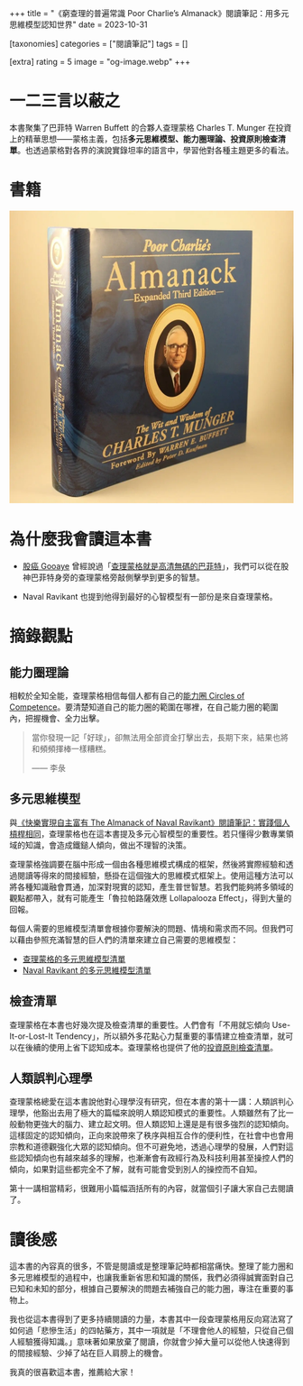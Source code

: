 +++
title = "《窮查理的普遍常識 Poor Charlie’s Almanack》閱讀筆記：用多元思維模型認知世界"
date = 2023-10-31

[taxonomies]
categories = ["閱讀筆記"]
tags = []

[extra]
rating = 5
image = "og-image.webp"
+++

一二三言以蔽之
=======

本書聚集了巴菲特 Warren Buffett 的合夥人查理蒙格 Charles T. Munger 在投資上的精華思想——蒙格主義，包括**多元思維模型、能力圈理論、投資原則檢查清單**。也透過蒙格對各界的演說實錄坦率的語言中，學習他對各種主題更多的看法。

書籍
==

[![](book.webp)](https://www.goodreads.com/book/show/944652.Poor_Charlie_s_Almanack?from_search=true&from_srp=true&qid=pMsRFiEhCv&rank=1)

為什麼我會讀這本書
=========

-   [股癌 Gooaye](https://www.facebook.com/Gooaye?__cft__[0]=AZWv3Uo4G-NIcSm63SA9oupptgTJwC2LJEjYBX0Q2q0gethlOAqMzLF8o26A08XwO--_Ugn_yLf_2FeLQLz7iaqekJq_ZmlzfZXpyxUUl878_zAmsIwwZiIE0pQBGbpGHHA&__tn__=-UC%2CP-R) 曾經說過「[查理蒙格就是高清無碼的巴菲特](https://www.facebook.com/Gooaye/posts/1112933285797237)」，我們可以從在股神巴菲特身旁的查理蒙格旁敲側擊學到更多的智慧。

-   Naval Ravikant 也提到他得到最好的心智模型有一部份是來自查理蒙格。

摘錄觀點
====

能力圈理論
-----

相較於全知全能，查理蒙格相信每個人都有自己的[能力圈 Circles of Competence](@/wisdom/methods/circles-of-competence/index.md)。要清楚知道自己的能力圈的範圍在哪裡，在自己能力圈的範圍內，把握機會、全力出擊。

> 當你發現一記「好球」，卻無法用全部資金打擊出去，長期下來，結果也將和頻頻揮棒一樣糟糕。
>
> —— 李彔

多元思維模型
------

與[《快樂實現自主富有 The Almanack of Naval Ravikant》閱讀筆記：實踐個人槓桿相同](@/reading-notes/the-almanack-of-naval-ravikant/index.md)，查理蒙格也在這本書提及多元心智模型的重要性。若只懂得少數專業領域的知識，會造成鐵鎚人傾向，做出不理智的決策。

查理蒙格強調要在腦中形成一個由各種思維模式構成的框架，然後將實際經驗和透過閱讀等得來的間接經驗，懸掛在這個強大的思維模式框架上。使用這種方法可以將各種知識融會貫通，加深對現實的認知，產生普世智慧。若我們能夠將多領域的觀點都帶入，就有可能產生「魯拉帕路薩效應 Lollapalooza Effect」，得到大量的回報。

每個人需要的思維模型清單會根據你要解決的問題、情境和需求而不同。但我們可以藉由參照充滿智慧的巨人們的清單來建立自己需要的思維模型：
-   [查理蒙格的多元思維模型清單](@/wisdom/lists/charles-munger-a-latticework-of-mental-models.md)
-   [Naval Ravikant 的多元思維模型清單](@/wisdom/lists/naval-ravikant-a-latticework-of-mental-models.md)

檢查清單
----

查理蒙格在本書也好幾次提及檢查清單的重要性。人們會有「不用就忘傾向 Use-It-or-Lost-It Tendency」，所以額外多花點心力幫重要的事情建立檢查清單，就可以在後續的使用上省下認知成本。查理蒙格也提供了他的[投資原則檢查清單](@/wisdom/lists/charles-munger-investing-principle-checklist.md)。

人類誤判心理學
-------

查理蒙格總愛在這本書說他對心理學沒有研究，但在本書的第十一講：人類誤判心理學，他豁出去用了極大的篇幅來說明人類認知模式的重要性。人類雖然有了比一般動物更強大的腦力、建立起文明。但人類認知上還是是有很多強烈的認知傾向。這樣固定的認知傾向，正向來說帶來了秩序與相互合作的便利性，在社會中也會用宗教和道德觀強化大眾的認知傾向。但不可避免地，透過心理學的發展，人們對這些認知傾向也有越來越多的理解，也漸漸會有政經行為及科技利用甚至操控人們的傾向，如果對這些都完全不了解，就有可能會受到別人的操控而不自知。

第十一講相當精彩，很難用小篇幅涵括所有的內容，就當個引子讓大家自己去閱讀了。

讀後感
===

這本書的內容真的很多，不管是閱讀或是整理筆記時都相當痛快。整理了能力圈和多元思維模型的過程中，也讓我重新省思和知識的關係，我們必須得誠實面對自己已知和未知的部分，根據自己要解決的問題去補強自己的能力圈，專注在重要的事物上。

我也從這本書得到了更多持續閱讀的力量，本書其中一段查理蒙格用反向寫法寫了如何過「悲慘生活」的四帖藥方，其中一項就是「不理會他人的經驗，只從自己個人經驗獲得知識。」意味著如果放棄了閱讀，你就會少掉大量可以從他人快速得到的間接經驗、少掉了站在巨人肩膀上的機會。

我真的很喜歡這本書，推薦給大家！
